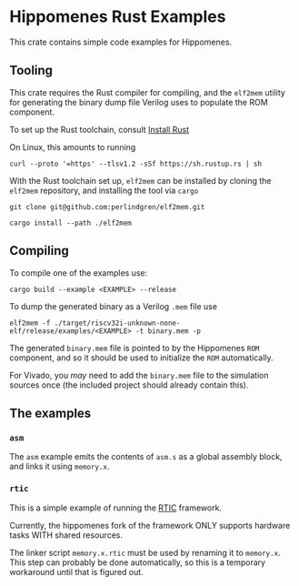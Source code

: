 # Hippomenes Rust Examples

This crate contains simple code examples for Hippomenes.

## Tooling

This crate requires the Rust compiler for compiling, and the ``elf2mem`` utility for generating the binary dump file Verilog uses to populate the ROM component.

To set up the Rust toolchain, consult [Install Rust](https://www.rust-lang.org/tools/install)

On Linux, this amounts to running

```shell
curl --proto '=https' --tlsv1.2 -sSf https://sh.rustup.rs | sh
```

With the Rust toolchain set up, ``elf2mem`` can be installed by cloning the ``elf2mem`` repository, and installing the tool via ``cargo``

```shell
git clone git@github.com:perlindgren/elf2mem.git
```

```shell
cargo install --path ./elf2mem
```

## Compiling

To compile one of the examples use:

```shell
cargo build --example <EXAMPLE> --release
```

To dump the generated binary as a Verilog ``.mem`` file use

```shell
elf2mem -f ./target/riscv32i-unknown-none-elf/release/examples/<EXAMPLE> -t binary.mem -p
```

The generated ``binary.mem`` file is pointed to by the Hippomenes ``ROM`` component, and so it should be used to initialize the ``ROM`` automatically.

For Vivado, you *may* need to add the ``binary.mem`` file to the simulation sources once (the included project should already contain this).

## The examples

### ``asm``

The ``asm`` example emits the contents of ``asm.s`` as a global assembly block, and links it using ``memory.x``.

### ``rtic``

This is a simple example of running the [RTIC](https://github.com/rtic-rs/rtic) framework.

Currently, the hippomenes fork of the framework ONLY supports hardware tasks WITH shared resources.

The linker script ``memory.x.rtic`` must be used by renaming it to ``memory.x``. This step can probably be done automatically, so this is a temporary workaround until that is figured out.

